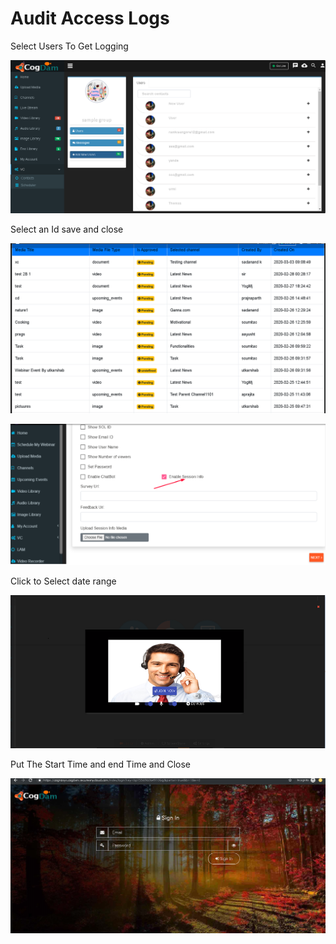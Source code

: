 # Audit Access Logs

Select Users To Get Logging

![](../.gitbook/assets/image%20%28114%29.png)

Select an Id save and close

![](../.gitbook/assets/image%20%28228%29.png)

![](../.gitbook/assets/image%20%28276%29.png)

Click to Select date range

![](../.gitbook/assets/image%20%28166%29.png)

Put The Start Time and end Time and Close

![](../.gitbook/assets/image%20%28222%29.png)


